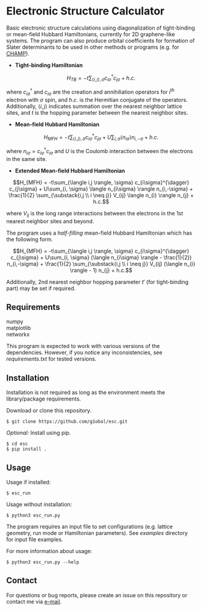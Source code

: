 # Electronic Structure Calculator

Basic electronic structure calculations using diagonalization of tight-binding
or mean-field Hubbard Hamiltonians, currently for 2D graphene-like systems.
The program can also produce orbital coefficients for formation of Slater 
determinants to be used in other methods or programs (e.g. for 
[CHAMP](https://github.com/g1obal/CHAMP)).

- **Tight-binding Hamiltonian**
```math
H_{TB} = -t\sum_{\langle i,j \rangle,\sigma} 
c_{i\sigma}^{\dagger} c_{j\sigma} + h.c.
```
where $c_{i\sigma}^{\dagger}$ and $c_{i\sigma}$ are the creation and 
annihiliation operators for $i^{\textrm{th}}$ electron with $\sigma$ spin, and 
$h.c.$ is the Hermitian conjugate of the operators. Additionally, 
$\langle i,j \rangle$ indicates summation over the nearest neighbor lattice
sites, and $t$ is the hopping parameter between the nearest neighbor sites.

- **Mean-field Hubbard Hamiltonian**
```math
H_{MFH} = -t\sum_{\langle i,j \rangle, \sigma} 
c_{i\sigma}^{\dagger} c_{j\sigma}
+ U\sum_{i, \sigma} \langle n_{i\sigma} \rangle n_{i,-\sigma} + h.c.
```
where $n_{i\sigma} = c_{i\sigma}^{\dagger} c_{i\sigma}$ and $U$ is the Coulomb
interaction between the electrons in the same site. 

- **Extended Mean-field Hubbard Hamiltonian**
```math
H_{MFH} = -t\sum_{\langle i,j \rangle, \sigma} 
c_{i\sigma}^{\dagger} c_{j\sigma}
+ U\sum_{i, \sigma} \langle n_{i\sigma} \rangle n_{i,-\sigma}
+ \frac{1}{2} \sum_{\substack{i,j \\ i \neq j}} V_{ij} 
\langle n_{i} \rangle n_{j} + h.c.
```
where $V_{ij}$ is the long range interactions between the electrons in the 1st
nearest neighbor sites and beyond.

The program uses a *half-filling* mean-field Hubbard Hamiltonian which has the
following form.
```math
H_{MFH} = -t\sum_{\langle i,j \rangle, \sigma} 
c_{i\sigma}^{\dagger} c_{j\sigma}
+ U\sum_{i, \sigma} (\langle n_{i\sigma} \rangle - \frac{1}{2}) n_{i,-\sigma}
+ \frac{1}{2} \sum_{\substack{i,j \\ i \neq j}} V_{ij} 
(\langle n_{i} \rangle - 1) n_{j} + h.c.
```
Additionally, 2nd nearest neighbor hopping parameter $t'$ (for tight-binding
part) may be set if required. 

## Requirements
numpy <br />
matplotlib <br />
networkx <br />

This program is expected to work with various versions of the dependencies. 
However, if you notice any inconsistencies, see *requirements.txt* for tested
versions.

## Installation
Installation is not required as long as the environment meets the 
library/package requirements.

Download or clone this repository.
```
$ git clone https://github.com/g1obal/esc.git
```

*Optional:* Install using pip.
```
$ cd esc
$ pip install .
```

## Usage
Usage if installed:
```
$ esc_run
```

Usage without installation:
```
$ python3 esc_run.py
```

The program requires an input file to set configurations (e.g. lattice geometry,
run mode or Hamiltonian parameters). See *examples* directory for input file
examples.

For more information about usage:
```
$ python3 esc_run.py --help
```

## Contact
For questions or bug reports, please create an issue on this repository or 
contact me via [e-mail](mailto:gooztarhan@gmail.com).

